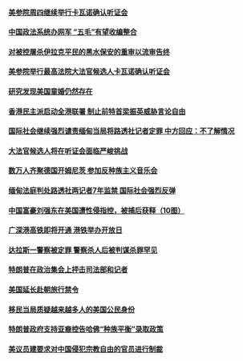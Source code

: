 #### [美参院周四继续举行卡瓦诺确认听证会](../pages/zvyyieoqvp/4560749.md) 

#### [中国政法系统办网军 “五毛”有望收编整合](../pages/zvyyieoqvp/4560222.md) 

#### [对被控屠杀伊拉克平民的黑水保安的重审以流审告终](../pages/zvyyieoqvp/4559377.md) 

#### [美参院举行最高法院大法官候选人卡瓦诺确认听证会](../pages/zvyyieoqvp/4559158.md) 

#### [研究发现美国童婚仍然存在](../pages/zvyyieoqvp/4557370.md) 

#### [香港民主派启动全港联署 制止前特首梁振英威胁言论自由](../pages/zvyyieoqvp/4557292.md) 

#### [国际社会继续强烈谴责缅甸当局将路透社记者定罪 中方回应：不了解情况](../pages/zvyyieoqvp/4556741.md) 

#### [大法官候选人将在听证会面临严峻挑战](../pages/zvyyieoqvp/4556259.md) 

#### [数万人齐聚德国开姆尼茨 参加反种族主义音乐会](../pages/zvyyieoqvp/4556197.md) 

#### [缅甸法庭判处路透社两记者7年监禁 国际社会强烈反弹](../pages/zvyyieoqvp/4555282.md) 

#### [中国富豪刘强东在美国遭性侵指控，被捕后获释（10图）](../pages/zvyyieoqvp/4554747.md) 

#### [广深港高铁即将开通 港铁举办开放日](../pages/zvyyieoqvp/4553987.md) 

#### [达拉斯一警察被定罪 警察杀人后被判谋杀罪罕见](../pages/zvyyieoqvp/4553570.md) 

#### [特朗普在政治集会上抨击司法部和记者](../pages/zvyyieoqvp/4553114.md) 

#### [美国延长赴朝旅行禁令](../pages/zvyyieoqvp/4551473.md) 

#### [移民当局质疑越来越多人的美国公民身份](../pages/zvyyieoqvp/4551469.md) 

#### [特朗普政府支持亚裔控告哈佛“种族平衡”录取政策](../pages/zvyyieoqvp/4551359.md) 

#### [美议员建要求对中国侵犯宗教自由的官员进行制裁](../pages/zvyyieoqvp/4551259.md) 

